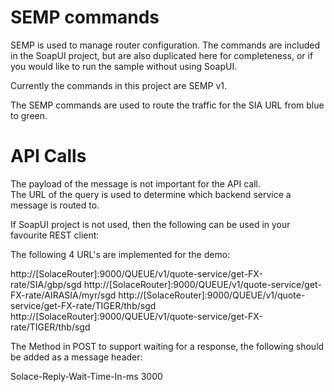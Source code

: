 # SEMP commands

SEMP is used to manage router configuration.  The commands are included in the SoapUI project, but are also duplicated here for completeness, or if you would like to run the sample without using SoapUI.

Currently the commands in this project are SEMP v1.

The SEMP commands are used to route the traffic for the SIA URL from blue to green.

# API Calls

The payload of the message is not important for the API call.  
The URL of the query is used to determine which backend service a message is routed to.

If SoapUI project is not used, then the following can be used in your favourite REST client:

The following 4 URL's are implemented for the demo:

http://[SolaceRouter]:9000/QUEUE/v1/quote-service/get-FX-rate/SIA/gbp/sgd
http://[SolaceRouter]:9000/QUEUE/v1/quote-service/get-FX-rate/AIRASIA/myr/sgd
http://[SolaceRouter]:9000/QUEUE/v1/quote-service/get-FX-rate/TIGER/thb/sgd
http://[SolaceRouter]:9000/QUEUE/v1/quote-service/get-FX-rate/TIGER/thb/sgd

The Method in POST
to support waiting for a response, the following should be added as a message header:

Solace-Reply-Wait-Time-In-ms   3000
